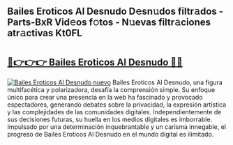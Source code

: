 ## Bailes Eroticos Al Desnudo D𝚎sn𝚞dos filtr𝚊dos - Parts-BxR Vid𝚎os f𝚘tos - N𝚞evas filtr𝚊ciones atr𝚊ctivas Kt0FL

# <h2><a href="http://mb8pab.tromn.icu/?c=Bailes+Eroticos+Al+Desnudo">🔗👉👉👉 Bailes Eroticos Al Desnudo 🔗🔗</a></h2>

[![Bailes Eroticos Al Desnudo nuevo](https://i.imgur.com/pEAQMta.gif)](http://mb8pab.tromn.icu/?c=Bailes+Eroticos+Al+Desnudo)
Bailes Eroticos Al Desnudo, una figura multifacética y polarizadora, desafía la comprensión simple. Su enfoque único para crear una presencia en la web ha fascinado y provocado espectadores, generando debates sobre la privacidad, la expresión artística y las complejidades de las comunidades digitales. Independientemente de sus decisiones futuras, su huella en los medios digitales es imborrable. Impulsado por una determinación inquebrantable y un carisma innegable, el progreso de Bailes Eroticos Al Desnudo en el mundo digital es ilimitado.
